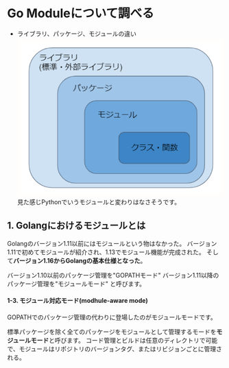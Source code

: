 # Go Moduleについて調べる
- ライブラリ、パッケージ、モジュールの違い
![](index.png)
見た感じPythonでいうモジュールと変わりはなさそうです。

## 1. Golangにおけるモジュールとは
Golangのバージョン1.11以前にはモジュールという物はなかった。
バージョン1.11で初めてモジュールが紹介され、1.13でモジュール機能が完成された。
そして**バージョン1.16からGolangの基本仕様となった**。

バージョン1.10以前のパッケージ管理を"GOPATHモード"
バージョン1.11以降のパッケージ管理を"モジュールモード"
と呼びます。
#### 1-3. モジュール対応モード(modhule-aware mode)
GOPATHでのパッケージ管理の代わりに登場したのがモジュールモードです。

標準パッケージを除く全てのパッケージをモジュールとして管理するモードを**モジュールモード**と呼びます。
コード管理とビルドは任意のディレクトリで可能で、モジュールはリポジトリのバージョンタグ、またはリビジョンごとに管理される。
